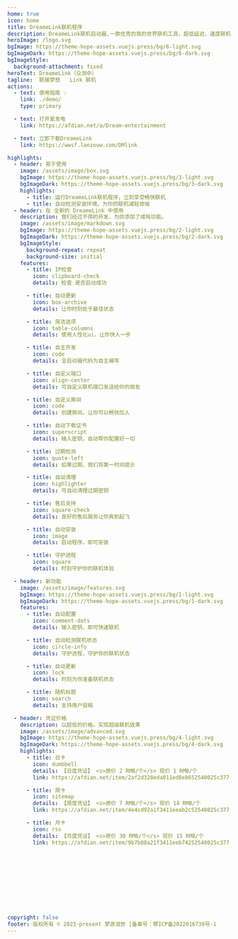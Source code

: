 ```yaml
---
home: true
icon: home
title: DreameLink联机程序
description: DreameLink联机启动器,一款优秀的我的世界联机工具，超低延迟，速度联机，快来使用DreameLink来和朋友在MC里遨游吧
heroImage: /logo.svg
bgImage: https://theme-hope-assets.vuejs.press/bg/6-light.svg
bgImageDark: https://theme-hope-assets.vuejs.press/bg/6-dark.svg
bgImageStyle:
  background-attachment: fixed
heroText: DreameLink（众测中）
tagline:  联接梦想   Link 联机
actions:
  - text: 使用指南 💡
    link: ./demo/
    type: primary

  - text: 打开爱发电
    link: https://afdian.net/a/Dream-entertainment

  - text: 立即下载DreameLink
    link: https://wwsf.lanzouw.com/DMlink

highlights:
  - header: 易于使用
    image: /assets/image/box.svg
    bgImage: https://theme-hope-assets.vuejs.press/bg/3-light.svg
    bgImageDark: https://theme-hope-assets.vuejs.press/bg/3-dark.svg
    highlights:
      - title: 运行DreameLink联机程序，立刻享受畅快联机
      - title: 自动检测安装环境，为你的联机减轻烦恼
  - header: 在 全新的 DreameLink 中使用
    description: 我们经过不停的开发，为你添加了成吨功能。
    image: /assets/image/markdown.svg
    bgImage: https://theme-hope-assets.vuejs.press/bg/2-light.svg
    bgImageDark: https://theme-hope-assets.vuejs.press/bg/2-dark.svg
    bgImageStyle:
      background-repeat: repeat
      background-size: initial
    features:
      - title: IP检查
        icon: clipboard-check
        details: 检查 是否启动成功

      - title: 自动更新
        icon: box-archive
        details: 让你时刻处于最佳状态

      - title: 简洁选项
        icon: table-columns
        details: 使用人性化ui，让你快人一步

      - title: 自主开发
        icon: code
        details: 全启动器代码为自主编写

      - title: 自定义端口
        icon: align-center
        details: 可自定义联机端口发送给你的朋友

      - title: 自定义房间
        icon: code
        details: 创建房间，让你可以畅快加入

      - title: 自动下载证书
        icon: superscript
        details: 输入密钥，自动帮你配置好一切

      - title: 过期检测
        icon: quote-left
        details: 如果过期，我们将第一时间提示

      - title: 自动清理
        icon: highlighter
        details: 可自动清理过期密钥

      - title: 售后支持
        icon: square-check
        details: 良好的售后服务让你爽到起飞

      - title: 自动安装
        icon: image
        details: 启动程序，即可安装

      - title: 守护进程
        icon: square
        details: 时刻守护你的联机体验

  - header: 新功能
    image: /assets/image/features.svg
    bgImage: https://theme-hope-assets.vuejs.press/bg/1-light.svg
    bgImageDark: https://theme-hope-assets.vuejs.press/bg/1-dark.svg
    features:
      - title: 自动配置
        icon: comment-dots
        details: 输入密钥，即可快速联机

      - title: 自动检测联机状态
        icon: circle-info
        details: 守护进程，守护你的联机状态

      - title: 自动更新
        icon: lock
        details: 时刻为你准备联机状态

      - title: 随机标题
        icon: search
        details: 支持用户投稿

  - header: 凭证价格
    description: 以超低的价格，实现超级联机效果
    image: /assets/image/advanced.svg
    bgImage: https://theme-hope-assets.vuejs.press/bg/4-light.svg
    bgImageDark: https://theme-hope-assets.vuejs.press/bg/4-dark.svg
    highlights:
      - title: 日卡
        icon: dumbbell
        details: 【日度凭证】 <s>原价 2 RMB/个</s> 现价 1 RMB/个
        link: https://afdian.net/item/2af2d328eda011ed8eb652540025c377

      - title: 周卡
        icon: sitemap
        details: 【周度凭证】 <s>原价 7 RMB/个</s> 现价 14 RMB/个
        link: https://afdian.net/item/4e4cd92a1f3411eeab2c52540025c377

      - title: 月卡
        icon: rss
        details: 【月度凭证】 <s>原价 30 RMB/个</s> 现价 15 RMB/个
        link: https://afdian.net/item/9b7b08a21f3411eeb74252540025c377








 


copyright: false
footer: 版权所有 © 2023-present 梦游泪世 |备案号：鄂ICP备2022016738号-1
---
```

